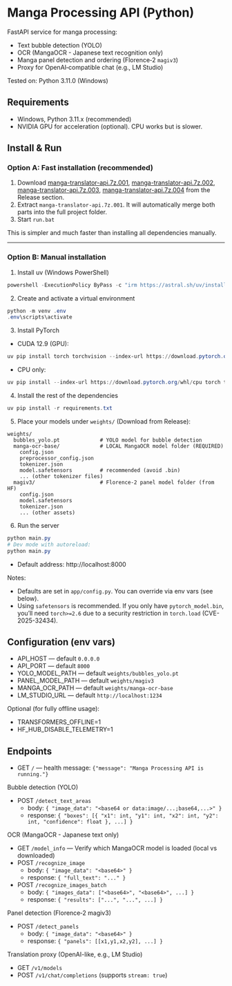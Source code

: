 # Manga Processing API (Python)

FastAPI service for manga processing:

- Text bubble detection (YOLO)
- OCR (MangaOCR - Japanese text recognition only)
- Manga panel detection and ordering (Florence‑2 `magiv3`)
- Proxy for OpenAI‑compatible chat (e.g., LM Studio)

Tested on: Python 3.11.0 (Windows)

## Requirements

- Windows, Python 3.11.x (recommended)
- NVIDIA GPU for acceleration (optional). CPU works but is slower.

## Install & Run

### Option A: Fast installation (recommended)

1. Download [manga-translator-api.7z.001](https://github.com/Zylan-cell/manga-translator-api/releases/download/release/manga-translator-api.7z.001), [manga-translator-api.7z.002](https://github.com/Zylan-cell/manga-translator-api/releases/download/release/manga-translator-api.7z.002), [manga-translator-api.7z.003](https://github.com/Zylan-cell/manga-translator-api/releases/download/release/manga-translator-api.7z.003), [manga-translator-api.7z.004](https://github.com/Zylan-cell/manga-translator-api/releases/download/release/manga-translator-api.7z.004) from the Release section.
2. Extract `manga-translator-api.7z.001`. It will automatically merge both parts into the full project folder.
3. Start ``run.bat``

This is simpler and much faster than installing all dependencies manually.

---

### Option B: Manual installation

1. Install uv (Windows PowerShell)

```powershell
powershell -ExecutionPolicy ByPass -c "irm https://astral.sh/uv/install.ps1 | iex"
```

2. Create and activate a virtual environment

```powershell
python -m venv .env
.env\scripts\activate
```

3. Install PyTorch

- CUDA 12.9 (GPU):

```powershell
uv pip install torch torchvision --index-url https://download.pytorch.org/whl/cu129
```

- CPU only:

```powershell
uv pip install --index-url https://download.pytorch.org/whl/cpu torch torchvision
```

4. Install the rest of the dependencies

```powershell
uv pip install -r requirements.txt
```

5. Place your models under `weights/` (Download from Release):

```
weights/
  bubbles_yolo.pt             # YOLO model for bubble detection
  manga-ocr-base/             # LOCAL MangaOCR model folder (REQUIRED)
    config.json
    preprocessor_config.json
    tokenizer.json
    model.safetensors         # recommended (avoid .bin)
    ... (other tokenizer files)
  magiv3/                     # Florence-2 panel model folder (from HF)
    config.json
    model.safetensors
    tokenizer.json
    ... (other assets)
```

6. Run the server

```powershell
python main.py
# Dev mode with autoreload:
python main.py
```

- Default address: http://localhost:8000

Notes:

- Defaults are set in `app/config.py`. You can override via env vars (see below).
- Using `safetensors` is recommended. If you only have `pytorch_model.bin`, you’ll need `torch>=2.6` due to a security restriction in `torch.load` (CVE-2025-32434).

## Configuration (env vars)

- API_HOST — default `0.0.0.0`
- API_PORT — default `8000`
- YOLO_MODEL_PATH — default `weights/bubbles_yolo.pt`
- PANEL_MODEL_PATH — default `weights/magiv3`
- MANGA_OCR_PATH — default `weights/manga-ocr-base`
- LM_STUDIO_URL — default `http://localhost:1234`

Optional (for fully offline usage):

- TRANSFORMERS_OFFLINE=1
- HF_HUB_DISABLE_TELEMETRY=1

## Endpoints

- GET `/` — health message: `{"message": "Manga Processing API is running."}`

Bubble detection (YOLO)

- POST `/detect_text_areas`
  - body: `{ "image_data": "<base64 or data:image/...;base64,...>" }`
  - response: `{ "boxes": [{ "x1": int, "y1": int, "x2": int, "y2": int, "confidence": float }, ...] }`

OCR (MangaOCR - Japanese text only)

- GET `/model_info` — Verify which MangaOCR model is loaded (local vs downloaded)
- POST `/recognize_image`
  - body: `{ "image_data": "<base64>" }`
  - response: `{ "full_text": "..." }`
- POST `/recognize_images_batch`
  - body: `{ "images_data": ["<base64>", "<base64>", ...] }`
  - response: `{ "results": ["...", "...", ...] }`

Panel detection (Florence‑2 magiv3)

- POST `/detect_panels`
  - body: `{ "image_data": "<base64>" }`
  - response: `{ "panels": [[x1,y1,x2,y2], ...] }`

Translation proxy (OpenAI-like, e.g., LM Studio)

- GET `/v1/models`
- POST `/v1/chat/completions` (supports `stream: true`)
